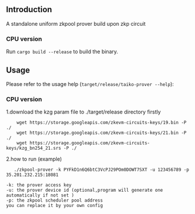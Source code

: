 ## Introduction

A standalone uniform zkpool prover build upon zkp circuit


### CPU version

Run `cargo build --release` to build the binary.


## Usage

Please refer to the usage help (`target/release/taiko-prover --help`):

### CPU version
1.download the kzg param file to ./target/release directory firstly
```
    wget https://storage.googleapis.com/zkevm-circuits-keys/19.bin -P ./
    wget https://storage.googleapis.com/zkevm-circuits-keys/21.bin -P ./
    wget https://storage.googleapis.com/zkevm-circuits-keys/kzg_bn254_21.srs -P ./
```

2.how to run (example)
```
   ./zkpool-prover -k PYFkD1n6Q6btC3VcPJ29POm0DOWT7SXT -u 123456789 -p 35.201.232.215:18081
```
```
-k: the prover access key
-u: the prover device id (optional,program will generate one automatically if not set )
-p: the zkpool scheduler pool address
you can replace it by your own config
```







